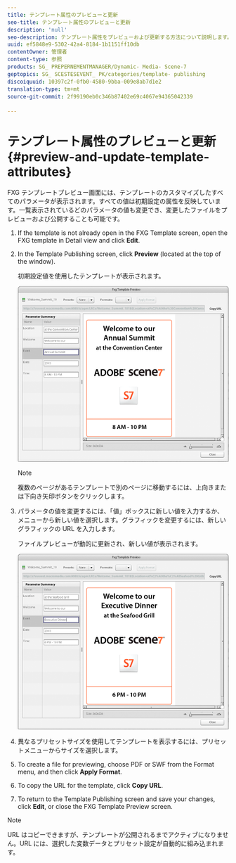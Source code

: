 ```yaml
---
title: テンプレート属性のプレビューと更新
seo-title: テンプレート属性のプレビューと更新
description: 'null'
seo-description: テンプレート属性をプレビューおよび更新する方法について説明します。
uuid: ef5848e9-5302-42a4-8184-1b1151ff10db
contentOwner: 管理者
content-type: 参照
products: SG_ PREPERNEMENTMANAGER/Dynamic- Media- Scene-7
geptopics: SG_ SCESTESEVENT_ PK/categories/template- publishing
discoiquuid: 10397c2f-0fb0-4580-9bba-009e8ab7d1e2
translation-type: tm+mt
source-git-commit: 2f99190eb0c346b87402e69c4067e94365042339

---
```



# テンプレート属性のプレビューと更新{#preview-and-update-template-attributes}

FXG テンプレートプレビュー画面には、テンプレートのカスタマイズしたすべてのパラメータが表示されます。すべての値は初期設定の属性を反映しています。一覧表示されているどのパラメータの値も変更でき、変更したファイルをプレビューおよび公開することも可能です。

1. If the template is not already open in the FXG Template screen, open the FXG template in Detail view and click **Edit**.
1. In the Template Publishing screen, click **Preview** (located at the top of the window).

   初期設定値を使用したテンプレートが表示されます。

   ![FXGテンプレートプレビュー画面の初期設定パラメータ](/help/assets/wp_fxg_preview_a.png)

   >[!NOTE]
   >
   >複数のページがあるテンプレートで別のページに移動するには、上向きまたは下向き矢印ボタンをクリックします。

1. パラメータの値を変更するには、「値」ボックスに新しい値を入力するか、メニューから新しい値を選択します。グラフィックを変更するには、新しいグラフィックの URL を入力します。

   ファイルプレビューが動的に更新され、新しい値が表示されます。

   ![新しい値が動的に反映されます。](/help/assets/wp_fxg_preview_b.png)

1. 異なるプリセットサイズを使用してテンプレートを表示するには、プリセットメニューからサイズを選択します。
1. To create a file for previewing, choose PDF or SWF from the Format menu, and then click **Apply Format**.
1. To copy the URL for the template, click **Copy URL**.
1. To return to the Template Publishing screen and save your changes, click **Edit**, or close the FXG Template Preview screen.

>[!NOTE]
>
>URL はコピーできますが、テンプレートが公開されるまでアクティブになりません。URL には、選択した変数データとプリセット設定が自動的に組み込まれます。

